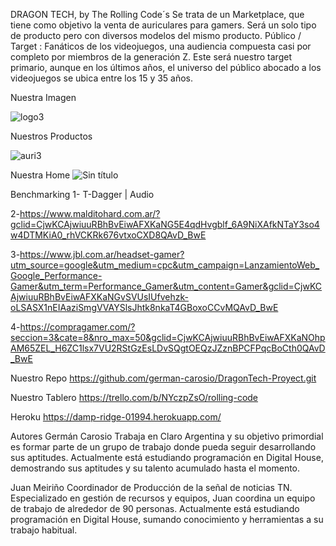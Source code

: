 DRAGON TECH, by The Rolling Code´s
Se trata de un Marketplace, que tiene como objetivo la venta de auriculares para gamers. Será un solo tipo de producto pero con diversos modelos del mismo producto. Público / Target : Fanáticos de los videojuegos, una audiencia compuesta casi por completo por miembros de la generación Z. Este será nuestro target primario, aunque en los últimos años, el universo del público abocado a los videojuegos se ubica entre los 15 y 35 años.

Nuestra Imagen

![logo3](https://user-images.githubusercontent.com/101757057/175387324-59318c02-23d0-4a76-aa77-47d39bad8a4a.png)

Nuestros Productos

![auri3](https://user-images.githubusercontent.com/101757057/175387383-cb20e2b8-4126-44c2-a57e-f6e525768061.jpg)

Nuestra Home
![Sin título](https://user-images.githubusercontent.com/101757057/175387520-68df7695-6f8e-41cd-8aab-616eb81c381b.png)

Benchmarking
1- T-Dagger | Audio

2-https://www.malditohard.com.ar/?gclid=CjwKCAjwiuuRBhBvEiwAFXKaNG5E4qdHvgblf_6A9NiXAfkNTaY3so4w4DTMKiA0_rhVCKRk676vtxoCXD8QAvD_BwE

3-https://www.jbl.com.ar/headset-gamer?utm_source=google&utm_medium=cpc&utm_campaign=LanzamientoWeb_Google_Performance-Gamer&utm_term=Performance_Gamer&utm_content=Gamer&gclid=CjwKCAjwiuuRBhBvEiwAFXKaNGvSVUsIUfvehzk-oLSASX1nEIAaziSmgVVAYSlsJhtk8nkaT4GBoxoCCvMQAvD_BwE

4-https://compragamer.com/?seccion=3&cate=8&nro_max=50&gclid=CjwKCAjwiuuRBhBvEiwAFXKaNOhpAM65ZEL_H6ZC1lsx7VU2RStGzEsLDvSQgtOEQzJZznBPCFPqcBoCth0QAvD_BwE

Nuestro Repo
https://github.com/german-carosio/DragonTech-Proyect.git

Nuestro Tablero
https://trello.com/b/NYczpZsO/rolling-code

Heroku
https://damp-ridge-01994.herokuapp.com/

Autores
Germán Carosio Trabaja en Claro Argentina y su objetivo primordial es formar parte de un grupo de trabajo donde pueda seguir desarrollando sus aptitudes. Actualmente está estudiando programación en Digital House, demostrando sus aptitudes y su talento acumulado hasta el momento.

Juan Meiriño Coordinador de Producción de la señal de noticias TN. Especializado en gestión de recursos y equipos, Juan coordina un equipo de trabajo de alrededor de 90 personas. Actualmente está estudiando programación en Digital House, sumando conocimiento y herramientas a su trabajo habitual.
